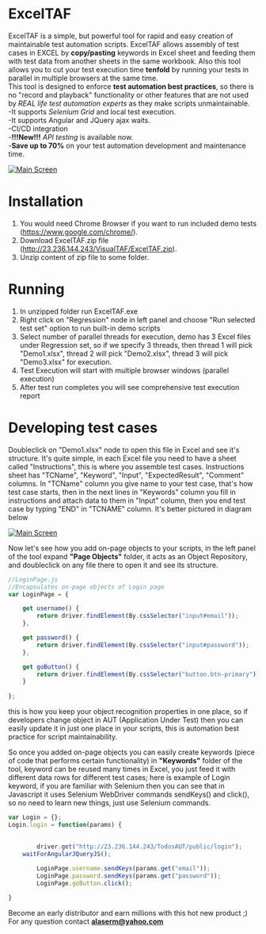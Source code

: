 # ExcelTAF
ExcelTAF is a simple, but powerful tool for rapid and easy creation of maintainable test automation scripts.
ExcelTAF allows assembly of test cases in EXCEL by **copy/pasting** keywords in Excel sheet and feeding them with test data from another sheets in the same workbook.
Also this tool allows you to cut your test execution time **tenfold** by running your tests in parallel in multiple browsers at the same time.\
This tool is designed to enforce **test automation best practices**, so there is no "record and playback" functionality or other features that are not used by *REAL life test automation experts* as they make scripts unmaintainable.\
-It supports *Selenium Grid* and local test execution.\
-It supports Angular and JQuery ajax waits.\
-CI/CD integration\
-**!!!New!!!** *API testing* is available now.\
-**Save up to 70%** on your test automation development and maintenance time.


[![Main Screen](http://23.236.144.243/VisualTAFScreenshots/overallcomponents3.png)](http://23.236.144.243/VisualTAFScreenshots/overallcomponents3.png)


# Installation
1. You would need Chrome Browser if you want to run included demo tests (https://www.google.com/chrome/).
2. Download ExcelTAF.zip file (http://23.236.144.243/VisualTAF/ExcelTAF.zip).
3. Unzip content of zip file to some folder.

# Running
1. In unzipped folder run ExcelTAF.exe
5. Right click on "Regression" node in left panel and choose "Run selected test set" option to run built-in demo scripts
6. Select number of parallel threads for execution, demo has 3 Excel files under Regression set, so if we specify 3 threads, then thread 1 will pick "Demo1.xlsx", thread 2 will pick "Demo2.xlsx", thread 3 will pick "Demo3.xlsx" for execution.
7. Test Execution will start with multiple browser windows (parallel execution) 
8. After test run completes you will see comprehensive test execution report

# Developing test cases
Doubleclick on "Demo1.xlsx" node to open this file in Excel and see it's structure.
It's quite simple, in each Excel file you need to have a sheet called "Instructions", this is where you assemble test cases. Instructions sheet has "TCName", "Keyword", "Input", "ExpectedResult", "Comment" columns. In "TCName" column you give name to your test case, that's how test case starts, then in the next lines in "Keywords" column you fill in instructions and attach data to them in "Input" column, then you end test case by typing "END" in "TCNAME" column. It's better pictured in diagram below

[![Main Screen](http://23.236.144.243/VisualTAFScreenshots/CreatingTestCasesInExcel.png)](http://23.236.144.243/VisualTAFScreenshots/CreatingTestCasesInExcel.png)

Now let's see how you add on-page objects to your scripts, in the left panel of the tool
expand **"Page Objects"** folder, it acts as an Object Repository, and doubleclick on any file there to open it and see its structure.
```javascript
//LoginPage.js
//Encapsulates on-page objects of Login page
var LoginPage = {

    get username() {
        return driver.findElement(By.cssSelector("input#email"));
    },

    get password() {
        return driver.findElement(By.cssSelector("input#password"));
    },    

    get goButton() {
        return driver.findElement(By.cssSelector("button.btn-primary"));
    }    
    
};
```
this is how you keep your object recognition properties in one place, so if developers change object in AUT (Application Under Test) then you can easily update it in just one place in your scripts, this is automation best practice for script maintainability.


So once you added on-page objects you can easily create keywords (piece of code that performs certain functionality) in **"Keywords"** folder of the tool, keyword can be reused many times in Excel, you just feed it with different data rows for different test cases; here is example of Login keyword, if you are familiar with Selenium then you can see that in Javascript it uses Selenium WebDriver commands sendKeys() and click(), so no need to learn new things, just use Selenium commands.
```javascript
var Login = {};
Login.login = function(params) {
	

        driver.get("http://23.236.144.243/TodosAUT/public/login");
	waitForAngularJQueryJS();
	
        LoginPage.username.sendKeys(params.get("email"));
        LoginPage.password.sendKeys(params.get("password"));
        LoginPage.goButton.click();

}
```



Become an early distributor and earn millions with this hot new product ;)\
For any question contact **alaserm@yahoo.com**

